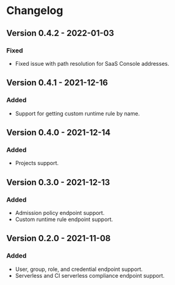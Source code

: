 # Changelog

## Version 0.4.2 - 2022-01-03
### Fixed
- Fixed issue with path resolution for SaaS Console addresses.

## Version 0.4.1 - 2021-12-16
### Added
- Support for getting custom runtime rule by name.

## Version 0.4.0 - 2021-12-14
### Added
- Projects support.

## Version 0.3.0 - 2021-12-13
### Added
- Admission policy endpoint support.
- Custom runtime rule endpoint support.

## Version 0.2.0 - 2021-11-08
### Added
- User, group, role, and credential endpoint support.
- Serverless and CI serverless compliance endpoint support.
